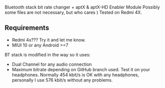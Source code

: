 Bluetooth stack bit rate changer + aptX & aptX-HD Enabler Module
Possibly some files are not necessary, but who cares )
Tested on Redmi 4X.

## Requirements ##
- Redmi 4x??? Try it and let me know.
- MIUI 10 or any Android >=7

BT stack is modified in the way so it uses:
- Dual Channel for any audio connection
- Maximum bitrate depending on GitHub branch used. Test it on your headphones. Normally 454 kbit/s is OK with any headphones, personally I use 576 kbit/s without any problems.


